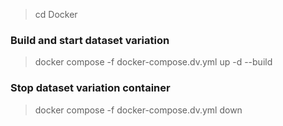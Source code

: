 > cd Docker

### Build and start dataset variation
> docker compose -f docker-compose.dv.yml up -d --build

### Stop dataset variation container
> docker compose -f docker-compose.dv.yml down

<!-- ### Build and start RecordLinkageInterface and dataset variation
> docker compose -f docker-compose.yml up -d --build

### Stop them
> docker compose -f docker-compose.yml down

### Build and start RecordLinkageInterface
> docker compose -f docker-compose.rl.yml up -d --build -->